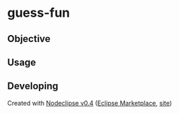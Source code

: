 # guess-fun

## Objective



## Usage



## Developing


Created with [Nodeclipse v0.4](https://github.com/Nodeclipse/nodeclipse-1)
 ([Eclipse Marketplace](http://marketplace.eclipse.org/content/nodeclipse), [site](http://www.nodeclipse.org))   
